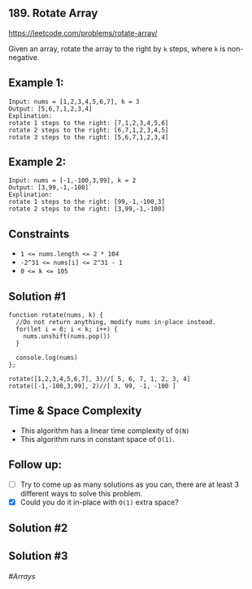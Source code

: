 ## 189. Rotate Array

https://leetcode.com/problems/rotate-array/

Given an array, rotate the array to the right by `k` steps, where `k` is non-negative.



## Example 1:
````
Input: nums = [1,2,3,4,5,6,7], k = 3
Output: [5,6,7,1,2,3,4]
Explination: 
rotate 1 steps to the right: [7,1,2,3,4,5,6]
rotate 2 steps to the right: [6,7,1,2,3,4,5]
rotate 3 steps to the right: [5,6,7,1,2,3,4]
````

## Example 2:
````
Input: nums = [-1,-100,3,99], k = 2
Output: [3,99,-1,-100]`
Explination: 
rotate 1 steps to the right: [99,-1,-100,3]
rotate 2 steps to the right: [3,99,-1,-100]
````

## Constraints
- `1 <= nums.length <= 2 * 104`
- `-2^31 <= nums[i] <= 2^31 - 1`
- `0 <= k <= 105`


## Solution #1

```
function rotate(nums, k) {
  //Do not return anything, modify nums in-place instead.
  for(let i = 0; i < k; i++) {
    nums.unshift(nums.pop())
  }
  
  console.log(nums)
};

rotate([1,2,3,4,5,6,7], 3)//[ 5, 6, 7, 1, 2, 3, 4]
rotate([-1,-100,3,99], 2)//[ 3, 99, -1, -100 ]
```

## Time & Space Complexity

- This algorithm has a linear time complexity of `O(N)`
- This algorithm runs in constant space of `O(1)`.

## Follow up:
- [ ] Try to come up as many solutions as you can, there are at least 3 different ways to solve this problem.
- [x] Could you do it in-place with `O(1)` extra space?

## Solution #2
## Solution #3

###### #Arrays 
